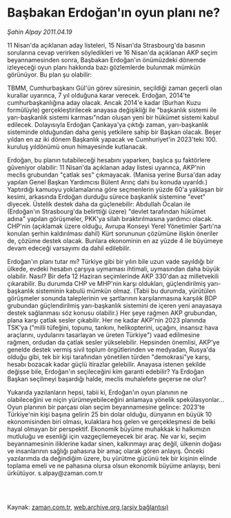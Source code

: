# Başbakan Erdoğan'ın oyun planı ne?

*Şahin Alpay 2011.04.19*

<td class="columnist-detail">
<p>11 Nisan'da açıklanan aday listeleri, 15 Nisan'da Strasbourg'da basının sorularına cevap verirken söyledikleri ve 16 Nisan'da açıklanan AKP seçim beyannamesinden sonra, Başbakan Erdoğan'ın önümüzdeki dönemde izleyeceği oyun planı hakkında bazı gözlemlerde bulunmak mümkün görünüyor. Bu plan şu olabilir:</p>
<p>
<div id="haberMetinDiv">
<p>TBMM, Cumhurbaşkanı Gül'ün görev süresinin, seçildiği zaman geçerli olan kurallar uyarınca, 7 yıl olduğuna karar verecek. Erdoğan, 2014'te cumhurbaşkanlığına aday olacak. Ancak 2014'e kadar (Burhan Kuzu formülüyle) gerçekleştirilecek anayasa değişikliği ile "başkanlık sistemi ile yarı-başkanlık sistemi karması"ndan oluşan yeni bir hükümet sistemi kabul edilecek. Dolayısıyla Erdoğan Çankaya'ya çıktığı zaman, yarı-başkanlık sisteminde olduğundan daha geniş yetkilere sahip bir Başkan olacak. Beşer yıldan en az iki dönem Başkanlık yapacak ve Cumhuriyet'in 2023'teki 100. kuruluş yıldönümü onun himayesinde kutlanacak.
<p>Erdoğan, bu planın tutabileceği hesabını yaparken, başlıca şu faktörlere güveniyor olabilir: 11 Nisan'da açıklanan aday listesi uyarınca, AKP'nin meclis grubundan "çatlak ses" çıkmayacak. (Manisa yerine Bursa'dan aday yapılan Genel Başkan Yardımcısı Bülent Arınç dahi bu konuda uyarıldı.) Yaptırdığı kamuoyu yoklamalarına göre seçmenlerin yüzde 60'a yaklaşan bir kesimi, arkasında Erdoğan durduğu sürece başkanlık sistemine "evet" diyecek. Üstelik destek daha da güçlenebilir: Abdullah Öcalan ile (Erdoğan'ın Strasbourg'da belirttiği üzere) "devlet tarafından hükümet adına" yapılan görüşmeler, PKK'ya silah bıraktırılmasına yardımcı olacak. CHP'nin (açıklamak üzere olduğu, Avrupa Konseyi Yerel Yönetimler Şartı'na konulan şerhin kaldırılması dahil) Kürt sorununun çözümüne ilişkin öneriler de, çözüme destek olacak. Bunlara ekonominin en az yüzde 4 ile büyümeye devam edeceği varsayımı da dahil edilebilir.
<p>Erdoğan'ın planı tutar mı? Türkiye gibi bir yılın bile uzun vade sayıldığı bir ülkede, evdeki hesabın çarşıya uymaması ihtimali, uymasından daha büyük olabilir. Nasıl? Bir defa 12 Haziran seçimlerinde AKP 330'dan az milletvekili çıkarabilir. Bu durumda CHP ve MHP'nin karşı oldukları, güçlendirilmiş yarı-başkanlık sisteminin kabulü mümkün olmaz. (Tabii bu durumda, yürütülen görüşmeler sonunda taleplerinin ve şartlarının karşılanmasına karşılık BDP grubundan güçlendirilmiş yarı-başkanlık sistemini de içeren yeni anayasaya destek sağlanması söz konusu olabilir.) Her şeye rağmen AKP grubundan, plana karşı çatlak sesler çıkabilir. Her ne kadar AKP'nin 2023 planında TSK'ya ("milli tüfeğini, topunu, tankını, helikopterini, uçağını, insansız hava araçlarını, uydularını tasarlayan ve üreten Türkiye") vaad edilmesine rağmen, ordudan da çatlak sesler yükselebilir. Hepsinden önemlisi, AKP'ye genelde destek vermiş sivil toplum örgütlerinden ve medyadan, Rusya'da olduğu gibi, tek bir kişi tarafından yönetilen türden "demokrasi"ye karşı, hesabı bozacak kadar güçlü itirazlar gelebilir. Anayasa istenen şekilde değişse bile, Erdoğan'ın seçileceğini kim garanti edebilir? Ya Erdoğan Başkan seçilmeyi başardığı halde, meclis muhalefete geçerse ne olur?
<p>Yukarıda yazılanların hepsi, tabii ki, Erdoğan'ın oyun planının ne olabileceğini ve niçin yürümeyebileceğini anlamaya yönelik spekülasyonlar... Oyun planının bir parçası olan seçim beyannamesine gelince: 2023'te Türkiye'nin kişi başına gelirin 25 bin dolar olduğu, dünyanın en büyük 10 ekonomisinden biri olması, kulaklara hoş gelen ve gerçekleşmesi de belki hayal olmayan bir perspektif. Ekonomik büyüme muhakkak ki halkımızın mutluluğu ve esenliği için vazgeçilemeyecek bir araç. Ne var ki, seçim beyannamesinin iliklerine kadar sinen, kalkınmayı araç değil, ülkenin doğası ve insanlarının sağlığı pahasına bir amaç olarak gören anlayış. Önceki yazılarımda da değindiğim üzere, bu yürütme gücünü tek bir kişinin elinde toplama emeli ve ne pahasına olursa olsun ekonomik büyüme anlayışı, beni ürkütüyor. s.alpay@zaman.com.tr</p></p></p></p></div>
</p>


<p><br>
		 </br></p></td>

Kaynak: [zaman.com.tr](http://zaman.com.tr/yazar.do?yazino=1123198), [web.archive.org (arşiv bağlantısı)](http://web.archive.org/web/20110507014636/http://zaman.com.tr:80/yazar.do?yazino=1123198)
